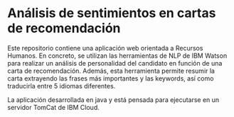 # Análisis de sentimientos en cartas de recomendación
Este repositorio contiene una aplicación web orientada a Recursos Humanos. En concreto, se utilizan las herramientas de NLP de IBM Watson para realizar un análisis de personalidad del candidato en función de una carta de recomendación. Además, esta herramienta permite resumir la carta extrayendo las frases más importantes y las keywords, así como traducirla entre 5 idiomas diferentes.

 La aplicación desarrollada en java y está pensada para ejecutarse en un servidor TomCat de IBM Cloud.

